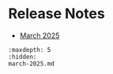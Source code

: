 # Release Notes

- [March 2025](./march-2025.md)

```{toctree}
:maxdepth: 5
:hidden:
march-2025.md
```
